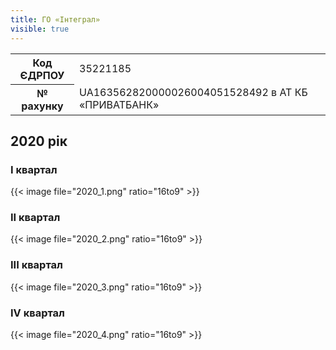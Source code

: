 ```yaml
---
title: ГО «Інтеграл»
visible: true
---
```


<div class="table">
    <table class="table table-responsive table-bordered">
        <tbody>
            <tr>
                <th>Код ЄДРПОУ</th>
                <td>35221185</td>
            </tr>
            <tr>
                <th>№ рахунку</th>
                <td>UA163562820000026004051528492 в АТ КБ «ПРИВАТБАНК»</td>
            </tr>
        </tbody>
    </table>
</div>

## 2020 рік

### I квартал

{{< image file="2020_1.png" ratio="16to9" >}}

### II квартал

{{< image file="2020_2.png" ratio="16to9" >}}

### III квартал

{{< image file="2020_3.png" ratio="16to9" >}}

### IV квартал

{{< image file="2020_4.png" ratio="16to9" >}}
